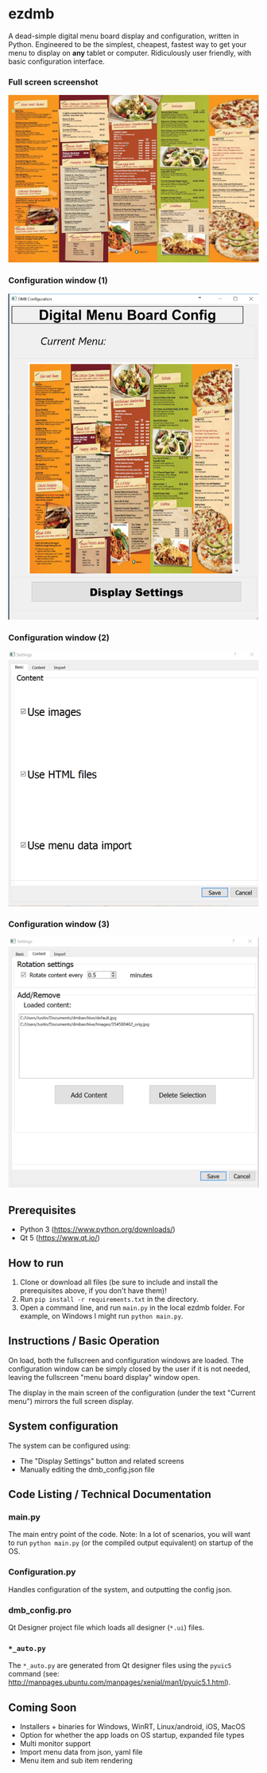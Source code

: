 # ezdmb
A dead-simple digital menu board display and configuration, written in Python.  Engineered to be the simplest, cheapest, fastest way to get your menu to display on **any** tablet or computer.  Ridiculously user friendly, with basic configuration interface.
### Full screen screenshot
![Full Screen Menu Image](/Images/354580462_orig.jpg)
### Configuration window (1)
![Configuration Window 1](/Images/ezdmb1.PNG)
### Configuration window (2)
![Configuration Window 2](/Images/ezdmb2.PNG)
### Configuration window (3)
![Configuration Window 3](/Images/ezdmb3.PNG)

## Prerequisites
- Python 3 (https://www.python.org/downloads/)
- Qt 5 (https://www.qt.io/)

## How to run
1. Clone or download all files (be sure to include and install the prerequisites above, if you don't have them)!
2. Run `pip install -r requirements.txt` in the directory.
3. Open a command line, and run `main.py` in the local ezdmb folder.  For example, on Windows I might run `python main.py`.

## Instructions / Basic Operation
On load, both the fullscreen and configuration windows are loaded.  The configuration window can be simply closed by the user if it is not needed, leaving the fullscreen "menu board display" window open. 

The display in the main screen of the configuration (under the text "Current menu") mirrors the full screen display.

## System configuration
The system can be configured using:
- The "Display Settings" button and related screens
- Manually editing the dmb_config.json file
   

## Code Listing / Technical Documentation

### main.py
The main entry point of the code.  Note:  In a lot of scenarios, you will want to run `python main.py` (or the compiled output equivalent) on startup of the OS.

### Configuration.py
Handles configuration of the system, and outputting the config json.

### dmb_config.pro
Qt Designer project file which loads all designer (`*.ui`) files.

### `*_auto.py`
The `*_auto.py` are generated from Qt designer files using the `pyuic5` command (see: http://manpages.ubuntu.com/manpages/xenial/man1/pyuic5.1.html). 

## Coming Soon
- Installers + binaries for Windows, WinRT, Linux/android, iOS, MacOS
- Option for whether the app loads on OS startup, expanded file types
- Multi monitor support
- Import menu data from json, yaml file
- Menu item and sub item rendering